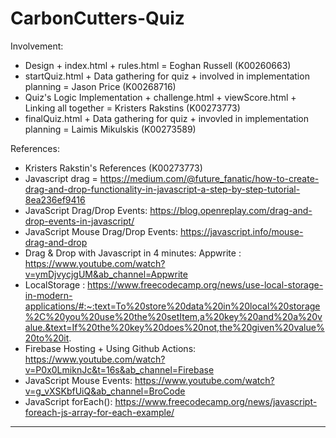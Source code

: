 # CarbonCutters-Quiz

Involvement:
- Design + index.html + rules.html = Eoghan Russell (K00260663)
- startQuiz.html + Data gathering for quiz + involved in implementation planning = Jason Price (K00268716)
- Quiz's Logic Implementation + challenge.html + viewScore.html + Linking all together = Kristers Rakstins (K00273773)
- finalQuiz.html + Data gathering for quiz + invovled in implementation planning = Laimis Mikulskis (K00273589)

References:
- Kristers Rakstin's References (K00273773)
- Javascript drag = https://medium.com/@future_fanatic/how-to-create-drag-and-drop-functionality-in-javascript-a-step-by-step-tutorial-8ea236ef9416
- JavaScript Drag/Drop Events: https://blog.openreplay.com/drag-and-drop-events-in-javascript/
- JavaScript Mouse Drag/Drop Events: https://javascript.info/mouse-drag-and-drop
- Drag & Drop with Javascript in 4 minutes: Appwrite : https://www.youtube.com/watch?v=ymDjvycjgUM&ab_channel=Appwrite
- LocalStorage : https://www.freecodecamp.org/news/use-local-storage-in-modern-applications/#:~:text=To%20store%20data%20in%20local%20storage%2C%20you%20use%20the%20setItem,a%20key%20and%20a%20value.&text=If%20the%20key%20does%20not,the%20given%20value%20to%20it.
- Firebase Hosting + Using Github Actions: https://www.youtube.com/watch?v=P0x0LmiknJc&t=16s&ab_channel=Firebase
- JavaScript Mouse Events: https://www.youtube.com/watch?v=g_vXSKbfUiQ&ab_channel=BroCode
- JavaScript forEach(): https://www.freecodecamp.org/news/javascript-foreach-js-array-for-each-example/
-----------------------------------------------------------------------------------------------------------------------------------------------------------------------------------------
